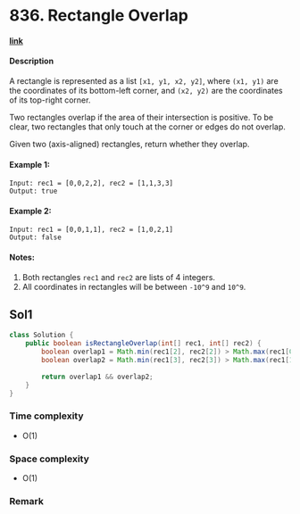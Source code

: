 # 836. Rectangle Overlap

#### [link](https://leetcode.com/problems/rectangle-overlap/)

#### Description
A rectangle is represented as a list `[x1, y1, x2, y2]`, where `(x1, y1)` are the coordinates of its bottom-left corner, and `(x2, y2)` are the coordinates of its top-right corner.

Two rectangles overlap if the area of their intersection is positive.  To be clear, two rectangles that only touch at the corner or edges do not overlap.

Given two (axis-aligned) rectangles, return whether they overlap.

#### Example 1:
```
Input: rec1 = [0,0,2,2], rec2 = [1,1,3,3]
Output: true
```
#### Example 2:
```
Input: rec1 = [0,0,1,1], rec2 = [1,0,2,1]
Output: false
```

#### Notes:
1. Both rectangles `rec1` and `rec2` are lists of 4 integers.
2. All coordinates in rectangles will be between `-10^9` and `10^9`.

## Sol1
```java
class Solution {
    public boolean isRectangleOverlap(int[] rec1, int[] rec2) {
        boolean overlap1 = Math.min(rec1[2], rec2[2]) > Math.max(rec1[0], rec2[0]);
        boolean overlap2 = Math.min(rec1[3], rec2[3]) > Math.max(rec1[1], rec2[1]);
        
        return overlap1 && overlap2;
    }
}
```
### Time complexity
* O(1)
### Space complexity
* O(1)
### Remark